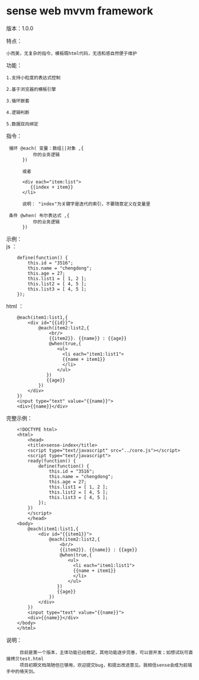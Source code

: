 # sense web mvvm framework

版本：1.0.0   

特点：   

    小而美，无复杂的指令，模板既html代码，无违和感自然便于维护
    
功能：  

    1.支持小粒度的表达式控制  
    
    2.基于浏览器的模板引擎  
    
    3.循环嵌套  
    
    4.逻辑判断  
    
    5.数据双向绑定
    
指令：

     循环 @each( 变量：数组||对象 ,{  
              你的业务逻辑   
          })   
          
          或者   
          
          <div each="item:list">   
             {{index + item}}  
          </li>   
          
          说明： "index"为关键字是迭代的索引，不要随意定义在变量里
          
     条件 @when( 布尔表达式 ,{   
              你的业务逻辑   
          })    
示例：  
  js   ：   
  
    	define(function() {   
    		this.id = "3516";   
    		this.name = "chengdong";   
    		this.age = 27;   
    		this.list1 = [ 1, 2 ];   
    		this.list2 = [ 4, 5 ];  
    		this.list3 = [ 4, 5 ];  
    	});   
        
  html ：    
  
        @each(item1:list1,{  
    		<div id="{{id}}">  
    			@each(item2:list2,{   
    			    <br/>   
    			    {{item2}}. {{name}} : {{age}}   
    			    @when(true,{   
    			       <ul>   
    			         <li each="item1:list1">   
    			         {{name + item1}}   
    			         </li>   
    			       </ul>   
    			   })   
    			   {{age}}   
    			})   
    		</div>   
    	})   
    	<input type="text" value="{{name}}">    
    	<div>{{name}}</div>    
  完整示例：   
  
        <!DOCTYPE html>   
        <html>   
        	<head>  
        	<title>sense-index</title>  
        	<script type="text/javascript" src="../core.js"></script>  
        	<script type="text/javascript">  
        	ready(function() {  
        		define(function() {  
        			this.id = "3516";  
        			this.name = "chengdong";  
        			this.age = 27;  
        			this.list1 = [ 1, 2 ];  
        			this.list2 = [ 4, 5 ];  
        			this.list3 = [ 4, 5 ];
        		});   
        	})   
        	</script>   
        	</head>   
        <body>   
        	@each(item1:list1,{   
        		<div id="{{item1}}">   
        			@each(item2:list2,{   
        			    <br/>   
        			    {{item2}}. {{name}} : {{age}}   
        			    @when(true,{   
        			       <ul>   
        			         <li each="item1:list1">   
        			         {{name + item1}}   
        			         </li>   
        			       </ul>   
        			   })   
        			   {{age}}  
        			})   
        		</div>    
        	})   
        	<input type="text" value="{{name}}">    
        	<div>{{name}}</div>    
        </body>   
        </html>  
  
说明：  
 
         目前是第一个版本，主体功能已经稳定，其他功能逐步完善，可以尝开发；如想试玩可直接拷贝test.html
         项目初期文档简陋但已够用，欢迎提交bug，和提出改进意见。我相信sense会成为前端手中的倚天剑。



